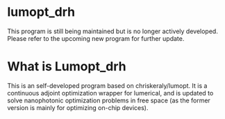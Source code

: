 # lumopt_drh
This program is still being maintained but is no longer actively developed. Please refer to the upcoming new program for further update.

# What is Lumopt_drh
This is an self-developed program based on chriskeraly/lumopt. It is a continuous adjoint optimization wrapper for lumerical, and is updated to solve nanophotonic optimization problems in free space \(as the former version is mainly for optimizing on-chip devices\).

